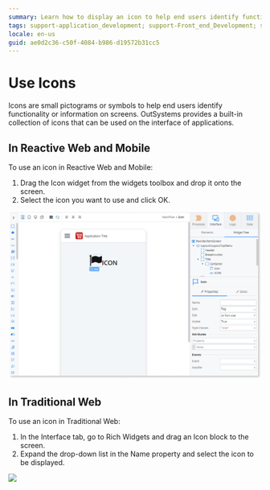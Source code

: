 ```yaml
---
summary: Learn how to display an icon to help end users identify functionality or information on the screens.
tags: support-application_development; support-Front_end_Development; support-Mobile_Apps; support-webapps
locale: en-us
guid: ae0d2c36-c50f-4084-b986-d19572b31cc5
---
```


# Use Icons

Icons are small pictograms or symbols to help end users identify functionality or information on screens. OutSystems provides a built-in collection of icons that can be used on the interface of applications.

## In Reactive Web and Mobile

To use an icon in Reactive Web and Mobile:

1. Drag the Icon widget from the widgets toolbox and drop it onto the screen.
1. Select the icon you want to use and click OK. 

![](images/use-icons-mobile.png?width=750)

## In Traditional Web

To use an icon in Traditional Web:

1. In the Interface tab, go to Rich Widgets and drag an Icon block to the screen. 
1. Expand the drop-down list in the Name property and select the icon to be displayed. 

![](images/use-icons-web.png?width=750)
